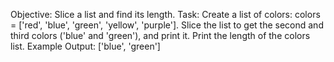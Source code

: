 Objective: Slice a list and find its length.
Task:
Create a list of colors: colors = ['red', 'blue', 'green', 'yellow', 'purple'].
Slice the list to get the second and third colors ('blue' and 'green'), and print it.
Print the length of the colors list.
Example Output:
['blue', 'green']
